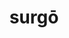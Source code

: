 ---
title: surgō
meaning: to get up
ch: six
pos: verb
inf: surgere
secondppstem: surg
infend: ere
conjugation: third
derivatives: insurgency, resurrection
mt: yes
mt5thru7: yes
---